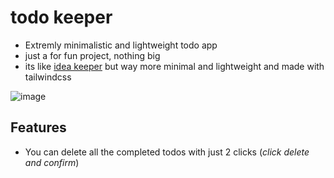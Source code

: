 # todo keeper
- Extremly minimalistic and lightweight todo app
- just a for fun project, nothing big
- its like [idea keeper](https://miftikcz.github.io/idea-keeper-2) but way more minimal and lightweight and made with tailwindcss

![image](https://user-images.githubusercontent.com/89579269/232856961-601af9df-4423-4e01-9387-e0e1e469f337.png)

## Features
- You can delete all the completed todos with just 2 clicks (*click delete and confirm*)
